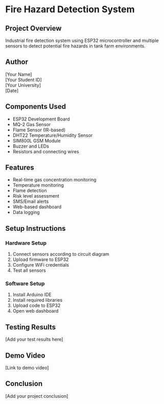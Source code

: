 # Fire Hazard Detection System

## Project Overview
Industrial fire detection system using ESP32 microcontroller and multiple sensors to detect potential fire hazards in tank farm environments.

## Author
[Your Name]  
[Your Student ID]  
[Your University]  
[Date]

## Components Used
- ESP32 Development Board
- MQ-2 Gas Sensor
- Flame Sensor (IR-based)
- DHT22 Temperature/Humidity Sensor
- SIM800L GSM Module
- Buzzer and LEDs
- Resistors and connecting wires

## Features
- Real-time gas concentration monitoring
- Temperature monitoring
- Flame detection
- Risk level assessment
- SMS/Email alerts
- Web-based dashboard
- Data logging

## Setup Instructions

### Hardware Setup
1. Connect sensors according to circuit diagram
2. Upload firmware to ESP32
3. Configure WiFi credentials
4. Test all sensors

### Software Setup
1. Install Arduino IDE
2. Install required libraries
3. Upload code to ESP32
4. Open web dashboard

## Testing Results
[Add your test results here]

## Demo Video
[Link to demo video]

## Conclusion
[Add your project conclusion]
